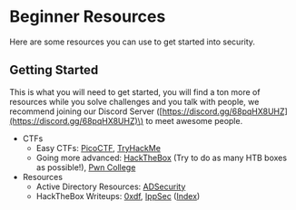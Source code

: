 # Beginner Resources

Here are some resources you can use to get started into security.

## Getting Started

This is what you will need to get started, you will find a ton more of resources while you solve challenges and you talk with people, we recommend joining our Discord Server \([https://discord.gg/68pqHX8UHZ](https://discord.gg/68pqHX8UHZ)\) to meet awesome people.

* CTFs
  * Easy CTFs: [PicoCTF](https://picoctf.org), [TryHackMe](https://tryhackme.com/)
  * Going more advanced: [HackTheBox](https://hackthebox.eu) \(Try to do as many HTB boxes as possible!\), [Pwn College](https://pwn.college)
* Resources
  * Active Directory Resources: [ADSecurity](https://adsecurity.org/)
  * HackTheBox Writeups: [0xdf](https://0xdf.gitlab.io), [IppSec](https://www.youtube.com/ippsec) \([Index](https://ippsec.rocks)\)

